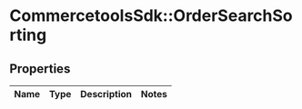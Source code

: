 # CommercetoolsSdk::OrderSearchSorting

## Properties
Name | Type | Description | Notes
------------ | ------------- | ------------- | -------------

